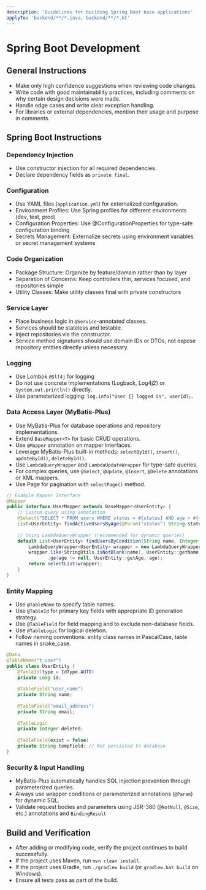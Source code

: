 ```yaml
---
description: 'Guidelines for building Spring Boot base applications'
applyTo: 'backend/**/*.java, backend/**/*.kt'
---
```


# Spring Boot Development

## General Instructions

- Make only high confidence suggestions when reviewing code changes.
- Write code with good maintainability practices, including comments on why certain design decisions were made.
- Handle edge cases and write clear exception handling.
- For libraries or external dependencies, mention their usage and purpose in comments.

## Spring Boot Instructions

### Dependency Injection

- Use constructor injection for all required dependencies.
- Declare dependency fields as `private final`.

### Configuration

- Use YAML files (`application.yml`) for externalized configuration.
- Environment Profiles: Use Spring profiles for different environments (dev, test, prod)
- Configuration Properties: Use @ConfigurationProperties for type-safe configuration binding
- Secrets Management: Externalize secrets using environment variables or secret management systems

### Code Organization

- Package Structure: Organize by feature/domain rather than by layer
- Separation of Concerns: Keep controllers thin, services focused, and repositories simple
- Utility Classes: Make utility classes final with private constructors

### Service Layer

- Place business logic in `@Service`-annotated classes.
- Services should be stateless and testable.
- Inject repositories via the constructor.
- Service method signatures should use domain IDs or DTOs, not expose repository entities directly unless necessary.

### Logging

- Use  Lombok `@Slf4j` for logging
- Do not use concrete implementations (Logback, Log4j2) or `System.out.println()` directly.
- Use parameterized logging: `log.info("User {} logged in", userId);`.

### Data Access Layer (MyBatis-Plus)

- Use MyBatis-Plus for database operations and repository implementations.
- Extend `BaseMapper<T>` for basic CRUD operations.
- Use `@Mapper` annotation on mapper interfaces.
- Leverage MyBatis-Plus built-in methods: `selectById()`, `insert()`, `updateById()`, `deleteById()`.
- Use `LambdaQueryWrapper` and `LambdaUpdateWrapper` for type-safe queries.
- For complex queries, use `@Select`, `@Update`, `@Insert`, `@Delete` annotations or XML mappers.
- Use Page<T> for pagination with `selectPage()` method.

```java
// Example Mapper Interface
@Mapper
public interface UserMapper extends BaseMapper<UserEntity> {
    // Custom query using annotation
    @Select("SELECT * FROM users WHERE status = #{status} AND age > #{minAge}")
    List<UserEntity> findActiveUsersByAge(@Param("status") String status, @Param("minAge") Integer minAge);
    
    // Using LambdaQueryWrapper (recommended for dynamic queries)
    default List<UserEntity> findUsersByCondition(String name, Integer age) {
        LambdaQueryWrapper<UserEntity> wrapper = new LambdaQueryWrapper<>();
        wrapper.like(StringUtils.isNotBlank(name), UserEntity::getName, name)
               .ge(age != null, UserEntity::getAge, age);
        return selectList(wrapper);
    }
}
```

### Entity Mapping

- Use `@TableName` to specify table names.
- Use `@TableId` for primary key fields with appropriate ID generation strategy.
- Use `@TableField` for field mapping and to exclude non-database fields.
- Use `@TableLogic` for logical deletion.
- Follow naming conventions: entity class names in PascalCase, table names in snake_case.

```java
@Data
@TableName("t_user")
public class UserEntity {
    @TableId(type = IdType.AUTO)
    private Long id;
    
    @TableField("user_name")
    private String name;
    
    @TableField("email_address")
    private String email;
    
    @TableLogic
    private Integer deleted;
    
    @TableField(exist = false)
    private String tempField; // Not persisted to database
}
```

### Security & Input Handling

- MyBatis-Plus automatically handles SQL injection prevention through parameterized queries.
- Always use wrapper conditions or parameterized annotations (`@Param`) for dynamic SQL.
- Validate request bodies and parameters using JSR-380 (`@NotNull`, `@Size`, etc.) annotations and `BindingResult`

## Build and Verification

- After adding or modifying code, verify the project continues to build successfully.
- If the project uses Maven, run `mvn clean install`.
- If the project uses Gradle, run `./gradlew build` (or `gradlew.bat build` on Windows).
- Ensure all tests pass as part of the build.
